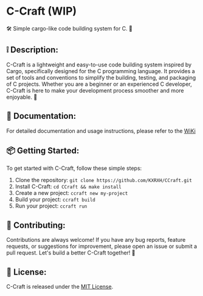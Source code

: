 # C-Craft (WIP)

🛠️ Simple cargo-like code building system for C. 🚀

## ❕ Description:

C-Craft is a lightweight and easy-to-use code building system inspired by Cargo, specifically designed for the C programming language. It provides a set of tools and conventions to simplify the building, testing, and packaging of C projects. Whether you are a beginner or an experienced C developer, C-Craft is here to make your development process smoother and more enjoyable. 💪

## 📖 Documentation:

For detailed documentation and usage instructions, please refer to the [WiKi](https://http.cat/images/404.jpg)

## 📦 Getting Started:

To get started with C-Craft, follow these simple steps:

1. Clone the repository: `git clone https://github.com/KXRXH/CCraft.git`
2. Install C-Craft: `cd CCraft && make install`
3. Create a new project: `ccraft new my-project`
4. Build your project: `ccraft build`
5. Run your project: `ccraft run`

## 🤝 Contributing:

Contributions are always welcome! If you have any bug reports, feature requests, or suggestions for improvement, please open an issue or submit a pull request. Let's build a better C-Craft together! 🌟

## 📄 License:

C-Craft is released under the [MIT License](https://github.com/your-username/your-repo/blob/main/LICENSE).
